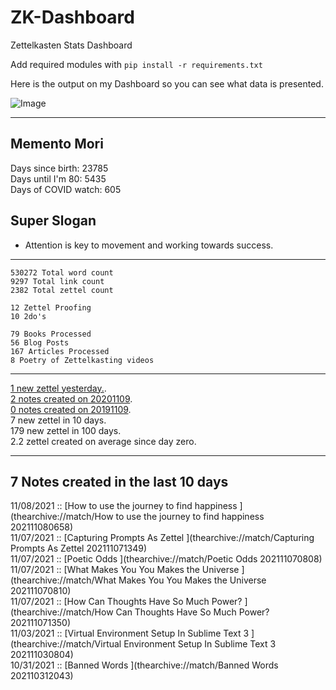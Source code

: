 # ZK-Dashboard
Zettelkasten Stats Dashboard 

Add required modules with `pip install -r requirements.txt`

Here is the output on my Dashboard so you can see what data is presented.

![Image](https://i.ibb.co/M6Gb0RW/Screen-Shot-2021-11-09-at-5-29-41-PM.png)

---
 
## Memento Mori
Days since birth: 23785  
Days until I'm 80: 5435  
Days of COVID watch: 605  

## Super Slogan
- Attention is key to movement and working towards success. 

----------------------------------------

	530272 Total word count
	9297 Total link count
	2382 Total zettel count

	12 Zettel Proofing
	10 2do's

	79 Books Processed
	56 Blog Posts
	167 Articles Processed
	8 Poetry of Zettelkasting videos

----------------------------------------

[1 new zettel yesterday.](thearchive://match/›[[20181108).  
[2 notes created on 20201109](thearchive://match/›[[20201109).  
[0 notes created on 20191109](thearchive://match/›[[20191109).  
7 new zettel in 10 days.  
179 new zettel in 100 days.  
2.2 zettel created on average since day zero.  

----------------------------------------

## 7 Notes created in the last 10 days

11/08/2021 :: [How to use the journey to find happiness ](thearchive://match/How to use the journey to find happiness 202111080658)  
11/07/2021 :: [Capturing Prompts As Zettel ](thearchive://match/Capturing Prompts As Zettel 202111071349)  
11/07/2021 :: [Poetic Odds ](thearchive://match/Poetic Odds 202111070808)  
11/07/2021 :: [What Makes You You Makes the Universe ](thearchive://match/What Makes You You Makes the Universe 202111070810)  
11/07/2021 :: [How Can Thoughts Have So Much Power? ](thearchive://match/How Can Thoughts Have So Much Power? 202111071350)  
11/03/2021 :: [Virtual Environment Setup In Sublime Text 3 ](thearchive://match/Virtual Environment Setup In Sublime Text 3 202111030804)  
10/31/2021 :: [Banned Words ](thearchive://match/Banned Words 202110312043)  
